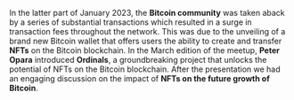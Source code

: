In the latter part of January 2023, the **Bitcoin community** was taken aback by a series of substantial transactions which resulted in a surge in transaction fees throughout the network. This was due to the unveiling of a brand new Bitcoin wallet that offers users the ability to create and transfer **NFTs** on the Bitcoin blockchain. In the March edition of the meetup, **Peter Opara** introduced **Ordinals**, a groundbreaking project that unlocks the potential of NFTs on the Bitcoin blockchain. After the presentation we had an engaging discussion on the impact of **NFTs on the future growth of Bitcoin**.
